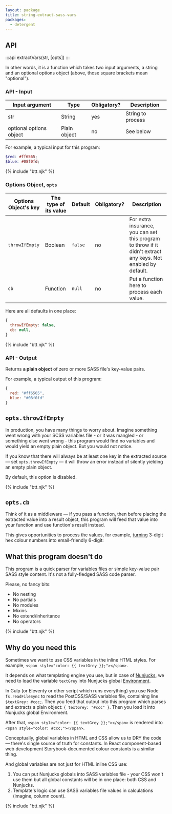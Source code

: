 ```yaml
---
layout: package
title: string-extract-sass-vars
packages:
  - detergent
---
```


## API

:::api
extractVars(str, [opts])
:::

In other words, it is a function which takes two input arguments, a string and an optional options object (above, those square brackets mean "optional").

### API - Input

| Input argument          | Type         | Obligatory? | Description       |
| ----------------------- | ------------ | ----------- | ----------------- |
| str                     | String       | yes         | String to process |
| optional options object | Plain object | no          | See below         |

For example, a typical input for this program:

```scss
$red: #ff6565;
$blue: #08f0fd;
```

{% include "btt.njk" %}

### Options Object, `opts`

| Options Object's key | The type of its value | Default | Obligatory? | Description                                                                                                   |
| -------------------- | --------------------- | ------- | ----------- | ------------------------------------------------------------------------------------------------------------- |
| `throwIfEmpty`       | Boolean               | `false` | no          | For extra insurance, you can set this program to throw if it didn't extract any keys. Not enabled by default. |
| `cb`                 | Function              | `null`  | no          | Put a function here to process each value.                                                                    |

Here are all defaults in one place:

```js
{
  throwIfEmpty: false,
  cb: null,
}
```

{% include "btt.njk" %}

### API - Output

Returns **a plain object** of zero or more SASS file's key-value pairs.

For example, a typical output of this program:

```js
{
  red: "#ff6565",
  blue: "#08f0fd"
}
```

## `opts.throwIfEmpty`

In production, you have many things to worry about. Imagine something went wrong with your SCSS variables file - or it was mangled - or something else went wrong - this program would find no variables and would yield an empty plain object. But you would not notice.

If you know that there will always be at least one key in the extracted source — set `opts.throwIfEmpty` — it will throw an error instead of silently yielding an empty plain object.

By default, this option is disabled.

{% include "btt.njk" %}

## `opts.cb`

Think of it as a middleware — if you pass a function, then before placing the extracted value into a result object, this program will feed that value into your function and use function's result instead.

This gives opportunities to process the values, for example, [turning](/os/color-shorthand-hex-to-six-digit/) 3-digit hex colour numbers into email-friendly 6-digit:

## What this program doesn't do

This program is a quick parser for variables files or simple key-value pair SASS style content. It's not a fully-fledged SASS code parser.

Please, no fancy bits:

- No nesting
- No partials
- No modules
- Mixins
- No extend/inheritance
- No operators

{% include "btt.njk" %}

## Why do you need this

Sometimes we want to use CSS variables in the inline HTML styles. For example, `<span style="color: {{ textGrey }};"></span>`.

It depends on what templating engine you use, but in case of [Nunjucks](https://mozilla.github.io/nunjucks/), we need to load the variable `textGrey` into Nunjucks global [Environment](https://mozilla.github.io/nunjucks/api.html#environment).

In Gulp (or Eleventy or other script which runs everything) you use Node `fs.readFileSync` to read the PostCSS/SASS variables file, containing line `$textGrey: #ccc;`. Then you feed that outout into this program which parses and extracts a plain object: `{ textGrey: "#ccc" }`. Then you load it into Nunjucks global Environment.

After that, `<span style="color: {{ textGrey }};"></span>` is rendered into `<span style="color: #ccc;"></span>`.

Conceptually, global variables in HTML and CSS allow us to DRY the code — there's single source of truth for constants. In React component-based web development Storybook-documented colour constants is a similar thing.

And global variables are not just for HTML inline CSS use:

1. You can put Nunjucks globals into SASS variables file - your CSS won't use them but all global constants will be in one place: both CSS and Nunjucks.
2. Template's logic can use SASS variables file values in calculations (imagine, column count).

{% include "btt.njk" %}
